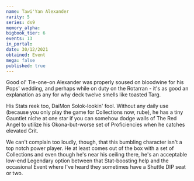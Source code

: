 ```yaml
---
name: Tawi'Yan Alexander
rarity: 5
series: ds9
memory_alpha:
bigbook_tier: 6
events: 13
in_portal:
date: 30/12/2021
obtained: Event
mega: false
published: true
---
```


Good ol' Tie-one-on Alexander was properly soused on bloodwine for his Pops' wedding, and perhaps while on duty on the Rotarran - it's as good an explanation as any for why deck twelve smells like toasted Targ.

His Stats reek too, DaiMon Solok-lookin' fool. Without any daily use (because you only play the game for Collections now, rube), he has a tiny Gauntlet niche at one star if you can somehow dodge walls of The Red Angel to utilize his Okona-but-worse set of Proficiencies when he catches elevated Crit.

We can't complain too loudly, though, that this bumbling character isn't a top notch power player. He at least comes out of the box with a set of Collections and even though he's near his ceiling there, he's an acceptable low-end Legendary option between that Stat-boosting help and the occasional Event where I've heard they sometimes have a Shuttle DIP seat or two.
